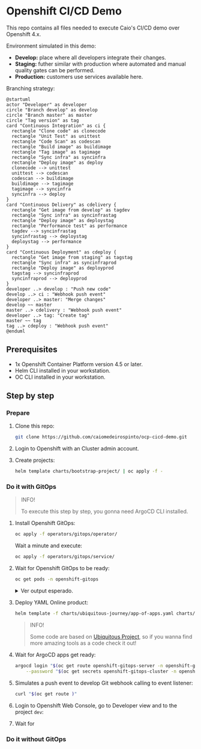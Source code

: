 # Openshift CI/CD Demo

This repo contains all files needed to execute Caio's CI/CD demo over Openshift 4.x.

Environment simulated in this demo:

* **Develop:** place where all developers integrate their changes.
* **Staging:** futher similar with production where automated and manual quality gates can be performed.
* **Production:** customers use services available here.

Branching strategy:

```plantuml
@startuml
actor "Developer" as developer
circle "Branch develop" as develop
circle "Branch master" as master
circle "Tag version" as tag
card "Continuous Integration" as ci {
  rectangle "Clone code" as clonecode
  rectangle "Unit Test" as unittest
  rectangle "Code Scan" as codescan
  rectangle "Build image" as buildimage
  rectangle "Tag image" as tagimage
  rectangle "Sync infra" as syncinfra
  rectangle "Deploy image" as deploy
  clonecode --> unittest
  unittest --> codescan
  codescan --> buildimage
  buildimage --> tagimage
  tagimage --> syncinfra
  syncinfra --> deploy
}
card "Continuous Delivery" as cdelivery {
  rectangle "Get image from develop" as tagdev
  rectangle "Sync infra" as syncinfrastag
  rectangle "Deploy image" as deploystag
  rectangle "Performance test" as performance
  tagdev --> syncinfrastag
  syncinfrastag --> deploystag
  deploystag --> performance
}
card "Continuous Deployment" as cdeploy {
  rectangle "Get image from staging" as tagstag
  rectangle "Sync infra" as syncinfraprod
  rectangle "Deploy image" as deployprod
  tagstag --> syncinfraprod
  syncinfraprod --> deployprod
}
developer ..> develop : "Push new code"
develop ..> ci : "Webhook push event"
developer ..> master: "Merge changes"
develop ~~ master
master ..> cdelivery : "Webhook push event"
developer ..> tag: "Create tag"
master ~~ tag
tag ..> cdeploy : "Webhook push event"
@enduml
```

## Prerequisites

* 1x Openshift Container Platform version 4.5 or later.
* Helm CLI installed in your workstation.
* OC CLI installed in your workstation.

## Step by step

### Prepare

1. Clone this repo:

    ```bash
    git clone https://github.com/caiomedeirospinto/ocp-cicd-demo.git
    ```

2. Login to Openshift with an Cluster admin account.
3. Create projects:

    ```bash
    helm template charts/bootstrap-project/ | oc apply -f -
    ```

### Do it with GitOps

> INFO!
>
> To execute this step by step, you gonna need ArgoCD CLI installed.

1. Install Openshift GitOps:

    ```bash
    oc apply -f operators/gitops/operator/
    ```

    Wait a minute and execute:

    ```bash
    oc apply -f operators/gitops/service/
    ```

2. Wait for Openshift GitOps to be ready:

    ```bash
    oc get pods -n openshift-gitops
    ```

    <details>
    <summary>Ver output esperado.</summary>
    <p>

    ```bash
    NAME                                                              READY   STATUS    RESTARTS   AGE
    cluster-78779b6d4c-2bk2f                                      1/1     Running   0          3h29m
    kam-6764ccc9c-dpwxg                                           1/1     Running   0          3h29m
    openshift-gitops-application-controller-0                     1/1     Running   0          3h29m
    openshift-gitops-applicationset-controller-5d9f9998f8-kf4k9   1/1     Running   0          3h29m
    openshift-gitops-redis-7867d74fb4-j28gv                       1/1     Running   0          3h29m
    openshift-gitops-repo-server-579776b7d6-vd568                 1/1     Running   0          3h29m
    openshift-gitops-server-84fcb8547c-zbmsm                      1/1     Running   0          3h29m
    ```

    </p>
    </details>

3. Deploy YAML Online product:

    ```bash
    helm template -f charts/ubiquitous-journey/app-of-apps.yaml charts/ubiquitous-journey/ | oc apply -n openshift-gitops -f -
    ```

    > INFO!
    >
    > Some code are based on [Ubiquitous Project](https://github.com/rht-labs/ubiquitous-journey), so if you wanna find more amazing tools as a code check it out!

4. Wait for ArgoCD apps get ready:

    ```bash
    argocd login "$(oc get route openshift-gitops-server -n openshift-gitops -o go-template='{{ .spec.host }}')" --username admin \
        --password "$(oc get secrets openshift-gitops-cluster -n openshift-gitops -o go-template='{{index .data "admin.password"}}' | base64 --decode)"
    ```

5. Simulates a push event to develop Git webhook calling to event listener:

    ```bash
    curl "$(oc get route )"
    ```

6. Login to Openshift Web Console, go to Developer view and to the project `dev`:


7. Wait for

### Do it without GitOps

